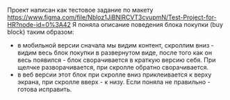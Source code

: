 Проект написан как тестовое задание по макету https://www.figma.com/file/Nbloz1JiBNlRCVT3cvupmN/Test-Project-for-HR?node-id=0%3A42
Я поняла описание поведения блока покупки (buy block) таким образом:
- в мобильной версии сначала мы видим контент, скроллим вниз - видим весь блок покупки в развернутом виде, после того как он весь появился - блок сворачивается в краткую версию себя. При щелчке разворачивается, при скролле обратно сворачивается.
- в веб версии этот блок при скролле вниз приклеивается к верху экрана, при скролле вверх - к низу.
Если поняла не правильно - готова исправить.

